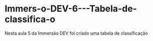 # Immers-o-DEV-6---Tabela-de-classifica-o

Nesta aula 5 da Immersão DEV foi criado uma tabela de classificação
